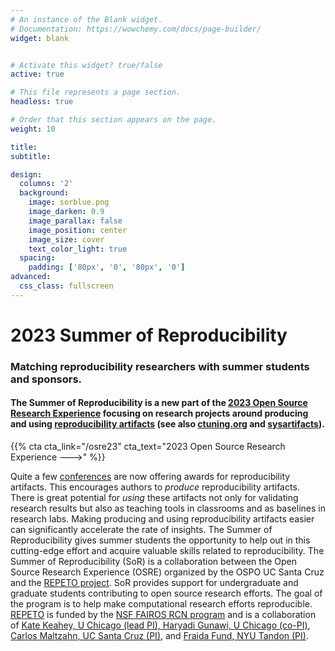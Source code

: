 ```yaml
---
# An instance of the Blank widget.
# Documentation: https://wowchemy.com/docs/page-builder/
widget: blank


# Activate this widget? true/false
active: true

# This file represents a page section.
headless: true

# Order that this section appears on the page.
weight: 10

title:
subtitle:

design:
  columns: '2'
  background:
    image: sorblue.png
    image_darken: 0.9
    image_parallax: false
    image_position: center
    image_size: cover
    text_color_light: true
  spacing:
    padding: ['80px', '0', '80px', '0']
advanced:
  css_class: fullscreen
---
```


# 2023 Summer of Reproducibility

### Matching reproducibility researchers with summer students and sponsors.

#### The **Summer of Reproducibility** is a new part of the [2023 Open Source Research Experience](/osre23) focusing on research projects around producing and using [reproducibility artifacts](https://www.acm.org/publications/policies/artifact-review-and-badging-current) (see also [ctuning.org](https://ctuning.org/ae/) and [sysartifacts](https://sysartifacts.github.io)). 

{{% cta cta_link="/osre23" cta_text="2023 Open Source Research Experience --->" %}}

Quite a few [conferences](https://docs.google.com/document/d/1--Q2D0YwgNxqUfQjJohni61d554r3HpPmnjUSaKRRKQ/edit?usp=sharing) are now offering awards for reproducibility artifacts. This encourages authors to *produce* reproducibility artifacts. There is great potential for *using* these artifacts not only for validating research results but also as teaching tools in classrooms and as baselines in research labs. Making producing and using reproducibility artifacts easier can significantly accelerate the rate of insights. The Summer of Reproducibility gives summer students the opportunity to help out in this cutting-edge effort and acquire valuable skills related to reproducibility. The Summer of Reproducibility (SoR) is a collaboration between the Open Source Research Experience (OSRE) organized by the OSPO UC Santa Cruz and the [REPETO project](https://voices.uchicago.edu/repeto/). SoR provides support for undergraduate and graduate students contributing to open source research efforts. The goal of the program is to help make computational research efforts reproducible. [REPETO](https://voices.uchicago.edu/repeto/) is funded by the [NSF FAIROS RCN program](https://beta.nsf.gov/funding/opportunities/findable-accessible-interoperable-reusable-open) and is a collaboration of [Kate Keahey, U Chicago (lead PI), Haryadi Gunawi, U Chicago (co-PI)](https://www.nsf.gov/awardsearch/showAward?AWD_ID=2226406), [Carlos Maltzahn, UC Santa Cruz (PI)](https://www.nsf.gov/awardsearch/showAward?AWD_ID=2226407), and [Fraida Fund, NYU Tandon (PI)](https://www.nsf.gov/awardsearch/showAward?AWD_ID=2226408).